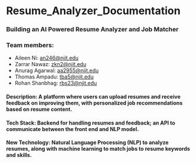 # Resume_Analyzer_Documentation
### Building an AI Powered Resume Analyzer and Job Matcher
### Team members:
* Aileen Ni: an246@njit.edu
* Zarrar Nawaz: zkn2@njit.edu
* Anurag Agarwal: aa2955@njit.edu
* Thomas Ampadu: tba5@njit.edu
* Rohan Shanbhag: rbs23@njit.edu

#### Description: A platform where users can upload resumes and receive feedback on improving them, with personalized job recommendations based on resume content.
#### Tech Stack: Backend for handling resumes and feedback; an API to communicate between the front end and NLP model.
#### New Technology: Natural Language Processing (NLP) to analyze resumes, along with machine learning to match jobs to resume keywords and skills.
